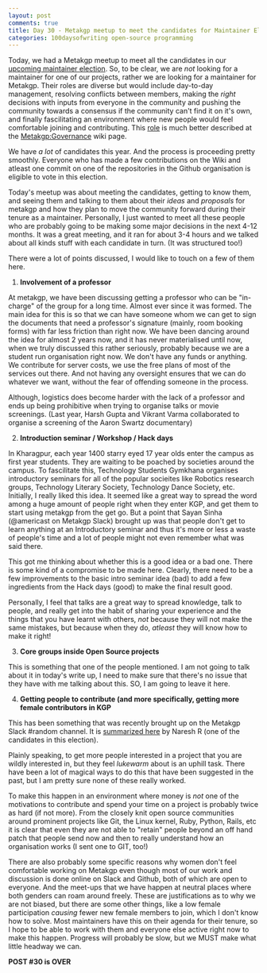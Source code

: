 ```yaml
---
layout: post
comments: true
title: Day 30 - Metakgp meetup to meet the candidates for Maintainer Election March 2017
categories: 100daysofwriting open-source programming
---
```


Today, we had a Metakgp meetup to meet all the candidates in our [upcoming
maintainer
election](https://wiki.metakgp.org/w/Metakgp:Governance/Election_March_2017).
So, to be clear, we are _not_ looking for a maintainer for one of our projects,
rather we are looking for a maintainer for Metakgp. Their roles are diverse but
would include day-to-day management, resolving conflicts between members, making
the _right_ decisions with inputs from everyone in the community and pushing the
community towards a consensus if the community can't find it on it's own, and
finally fascilitating an environment where new people would feel comfortable
joining and contributing. This
[role](https://wiki.metakgp.org/w/Metakgp:Governance#Role_of_maintainers) is
much better described at the
[Metakgp:Governance](https://wiki.metakgp.org/w/Metakgp:Governance) wiki page.

We have _a lot_ of candidates this year. And the process is proceeding pretty
smoothly. Everyone who has made a few contributions on the Wiki and atleast one
commit on one of the repositories in the Github organisation is eligible to vote
in this election.

Today's meetup was about meeting the candidates, getting to know them, and
seeing them and talking to them about their _ideas_ and _proposals_ for metakgp
and how they plan to move the community forward during their tenure as a
maintainer. Personally, I just wanted to meet all these people who are probably
going to be making some major decisions in the next 4-12 months. It was a great
meeting, and it ran for about 3-4 hours and we talked about all kinds stuff with
each candidate in turn. (It was structured too!)

There were a lot of points discussed, I would like to touch on a few of them
here.

1. **Involvement of a professor**

  At metakgp, we have been discussing getting a professor who can be "in-charge"
  of the group for a long time. Almost ever since it was formed. The main idea for
  this is so that we can have someone whom we can get to sign the documents that
  need a professor's signature (mainly, room booking forms) with far less friction
  than right now. We have been dancing around the idea for almost 2 years now, and
  it has never materialised until now, when we truly discussed this rather
  seriously, probably because we are a student run organisation right now. We
  don't have any funds or anything. We contribute for server costs, we use the
  free plans of most of the services out there. And not having any oversight
  ensures that we can do whatever we want, without the fear of offending someone
  in the process.

  Although, logistics does become harder with the lack of a professor and ends up
  being prohibitive when trying to organise talks or movie screenings. (Last year,
  Harsh Gupta and Vikrant Varma collaborated to organise a screening of the Aaron
  Swartz documentary)

2. **Introduction seminar / Workshop / Hack days**

  In Kharagpur, each year 1400 starry eyed 17 year olds enter the campus as first
  year students. They are waiting to be poached by societies around the campus. To
  fascilitate this, Technology Students Gymkhana organises introductory seminars
  for all of the popular socieites like Robotics research groups, Technology
  Literary Society, Technology Dance Society, etc. Initially, I really liked this
  idea. It seemed like a great way to spread the word among a huge amount of
  people right when they enter KGP, and get them to start using metakgp from the
  get go. But a point that Sayan Sinha (@americast on Metakgp Slack) brought up
  was that people don't get to learn anything at an Introductory seminar and thus
  it's more or less a waste of people's time and a lot of people might not even
  remember what was said there.

  This got me thinking about whether this is a good idea or a bad one. There is
  some kind of a compromise to be made here. Clearly, there need to be a few
  improvements to the basic intro seminar idea (bad) to add a few ingredients from
  the Hack days (good) to make the final result good.

  Personally, I feel that talks are a great way to spread knowledge, talk to
  people, and really get into the habit of sharing your experience and the things
  that you have learnt with others, _not_ because they will not make the same
  mistakes, but because when they do, _atleast_ they will know how to make it
  right!

3. **Core groups inside Open Source projects**

  This is something that one of the people mentioned. I am not going to talk about
  it in today's write up, I need to make sure that there's no issue that they have
  with me talking about this. SO, I am going to leave it here.

4. **Getting people to contribute (and more specifically, getting more female
   contributors in KGP**

  This has been something that was recently brought up on the Metakgp Slack
  #random channel. It is [summarized
  here](https://docs.google.com/document/d/1uAM0yE83xUu_Pwrc4HOZVNR2wqVd1USMUHzVyv6z2CI/edit?usp=sharing)
  by Naresh R (one of the candidates in this election).

  Plainly speaking, to get more people interested in a project that you are wildly
  interested in, but they feel _lukewarm_ about is an uphill task. There have been
  a lot of magical ways to do this that have been suggested in the past, but I am
  pretty sure none of these really worked. 

  To make this happen in an environment where money is _not_ one of the
  motivations to contribute and spend your time on a project is probably twice as
  hard (if not more). From the closely knit open source communities around
  prominent projects like Git, the Linux kernel, Ruby, Python, Rails, etc it is
  clear that even they are not able to "retain" people beyond an off hand patch
  that people send now and then to really understand how an organisation works (I
  sent one to GIT, too!)

  There are also probably some specific reasons why women don't feel comfortable
  working on Metakgp even though most of our work and discussion is done online on
  Slack and Github, both of which are open to everyone. And the meet-ups that we
  have happen at neutral places where both genders can roam around freely. These
  are justifications as to why we are not biased, but there are some other things, 
  like a low female participation _causing_ fewer new female members to join,
  which I don't know how to solve. Most maintainers have this on their agenda for
  their tenure, so I hope to be able to work with them and everyone else active
  right now to make this happen. Progress will probably be slow, but we MUST make
  what little headway we can.

**POST #30 is OVER**
